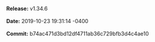 **Release:** 
v1.34.6
<br><br>**Date:** 
2019-10-23 19:31:14 -0400
<br><br>**Commit:** 
b74ac471d3bd12df4711ab36c729bfb3d4c4ae10
